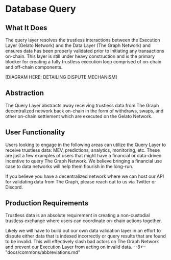 # Database Query

## What It Does

The query layer resolves the trustless interactions between the Execution Layer (Gelato Network) and the Data Layer (The Graph Network) and ensures data has been properly validated prior to initiating any transactions on-chain. This layer is still under heavy construction and is the primary blocker for creating a fully trustless execution loop comprised of on-chain and off-chain components. 

[DIAGRAM HERE: DETAILING DISPUTE MECHANISM]

## Abstraction

The Query Layer abstracts away receiving trustless data from The Graph decentralized network back on-chain in the form of withdraws, swaps, and other on-chain settlement which are executed on the Gelato Network.

## User Functionality

Users looking to engage in the following areas can utilize the Query Layer to receive trustless data: MEV, predictions, analytics, monitoring, etc. These are just a few examples of users that might have a financial or data-driven incentive to query The Graph Network. We believe bringing a financial use case to data networks will help them flourish in the long-run.

If you believe you have a decentralized network where we can host our API for validating data from The Graph, please reach out to us via Twitter or Discord.

## Production Requirements

Trustless data is an absolute requirement in creating a non-custodial trustless exchange where users can coordinate on-chain actions together.

Likely we will have to build out our own data validation layer in an effort to dispute either data that is indexed incorrectly or query results that are found to be invalid. This will effectively slash bad actors on The Graph Network and prevent our Execution Layer from acting on invalid data.
--8<-- "docs/commons/abbreviations.md"